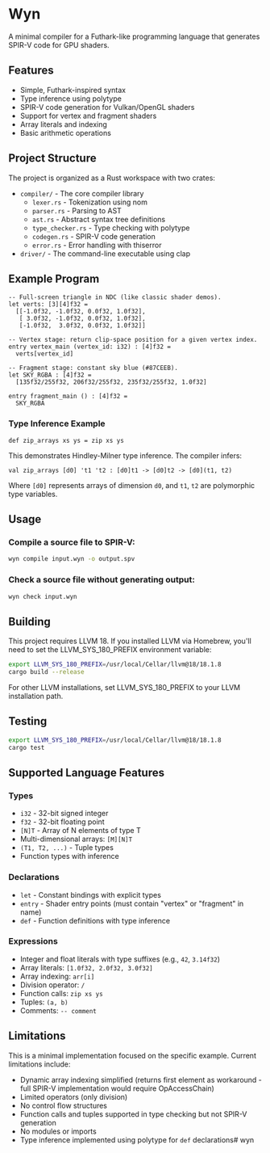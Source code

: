 # Wyn

A minimal compiler for a Futhark-like programming language that generates SPIR-V code for GPU shaders.

## Features

- Simple, Futhark-inspired syntax
- Type inference using polytype
- SPIR-V code generation for Vulkan/OpenGL shaders
- Support for vertex and fragment shaders
- Array literals and indexing
- Basic arithmetic operations

## Project Structure

The project is organized as a Rust workspace with two crates:

- `compiler/` - The core compiler library
  - `lexer.rs` - Tokenization using nom
  - `parser.rs` - Parsing to AST
  - `ast.rs` - Abstract syntax tree definitions  
  - `type_checker.rs` - Type checking with polytype
  - `codegen.rs` - SPIR-V code generation
  - `error.rs` - Error handling with thiserror
- `driver/` - The command-line executable using clap

## Example Program

```futhark
-- Full-screen triangle in NDC (like classic shader demos).
let verts: [3][4]f32 =
  [[-1.0f32, -1.0f32, 0.0f32, 1.0f32],
   [ 3.0f32, -1.0f32, 0.0f32, 1.0f32],
   [-1.0f32,  3.0f32, 0.0f32, 1.0f32]]

-- Vertex stage: return clip-space position for a given vertex index.
entry vertex_main (vertex_id: i32) : [4]f32 =
  verts[vertex_id]

-- Fragment stage: constant sky blue (#87CEEB).
let SKY_RGBA : [4]f32 =
  [135f32/255f32, 206f32/255f32, 235f32/255f32, 1.0f32]

entry fragment_main () : [4]f32 =
  SKY_RGBA
```

### Type Inference Example

```futhark
def zip_arrays xs ys = zip xs ys
```

This demonstrates Hindley-Milner type inference. The compiler infers:
```
val zip_arrays [d0] 't1 't2 : [d0]t1 -> [d0]t2 -> [d0](t1, t2)
```

Where `[d0]` represents arrays of dimension `d0`, and `t1`, `t2` are polymorphic type variables.

## Usage

### Compile a source file to SPIR-V:
```bash
wyn compile input.wyn -o output.spv
```

### Check a source file without generating output:
```bash
wyn check input.wyn
```

## Building

This project requires LLVM 18. If you installed LLVM via Homebrew, you'll need to set the LLVM_SYS_180_PREFIX environment variable:

```bash
export LLVM_SYS_180_PREFIX=/usr/local/Cellar/llvm@18/18.1.8
cargo build --release
```

For other LLVM installations, set LLVM_SYS_180_PREFIX to your LLVM installation path.

## Testing

```bash
export LLVM_SYS_180_PREFIX=/usr/local/Cellar/llvm@18/18.1.8
cargo test
```

## Supported Language Features

### Types
- `i32` - 32-bit signed integer
- `f32` - 32-bit floating point
- `[N]T` - Array of N elements of type T
- Multi-dimensional arrays: `[M][N]T`
- `(T1, T2, ...)` - Tuple types
- Function types with inference

### Declarations
- `let` - Constant bindings with explicit types
- `entry` - Shader entry points (must contain "vertex" or "fragment" in name)
- `def` - Function definitions with type inference

### Expressions
- Integer and float literals with type suffixes (e.g., `42`, `3.14f32`)
- Array literals: `[1.0f32, 2.0f32, 3.0f32]`
- Array indexing: `arr[i]`
- Division operator: `/`
- Function calls: `zip xs ys`
- Tuples: `(a, b)`
- Comments: `-- comment`

## Limitations

This is a minimal implementation focused on the specific example. Current limitations include:

- Dynamic array indexing simplified (returns first element as workaround - full SPIR-V implementation would require OpAccessChain)
- Limited operators (only division)
- No control flow structures
- Function calls and tuples supported in type checking but not SPIR-V generation
- No modules or imports
- Type inference implemented using polytype for `def` declarations# wyn

